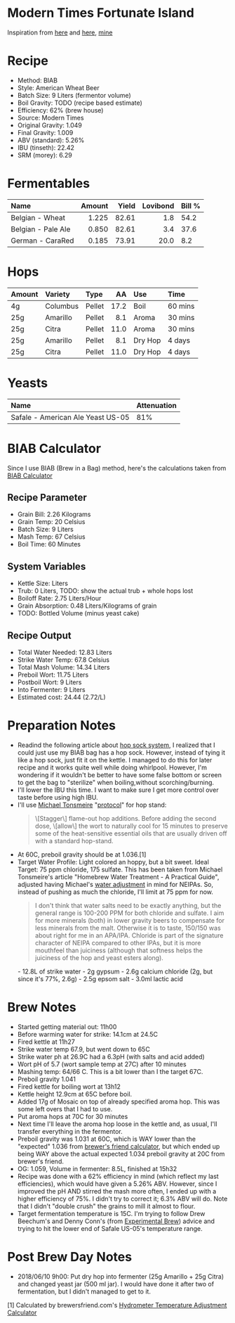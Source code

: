 Modern Times Fortunate Island
================

Inspiration from [here](https://www.themadfermentationist.com/2012/11/hoppy-wheat-with-march-pump-hoprocket.html) and [here](https://www.themadfermentationist.com/2014/03/fortunate-islands-homebrewed-yeast.html), [mine](https://www.brewersfriend.com/homebrew/recipe/view/654729/fortunate-island-2018-05-20)

Recipe
======

-   Method: BIAB
-   Style: American Wheat Beer
-   Batch Size: 9 Liters (fermentor volume)
-   Boil Gravity: TODO (recipe based estimate)
-   Efficiency: 62% (brew house)
-   Source: Modern Times
-   Original Gravity: 1.049
-   Final Gravity: 1.009
-   ABV (standard): 5.26%
-   IBU (tinseth): 22.42
-   SRM (morey): 6.29

Fermentables
============

| Name               |  Amount|  Yield|  Lovibond| Bill % |
|:-------------------|-------:|------:|---------:|:-------|
| Belgian - Wheat    |   1.225|  82.61|       1.8| 54.2   |
| Belgian - Pale Ale |   0.850|  82.61|       3.4| 37.6   |
| German - CaraRed   |   0.185|  73.91|      20.0| 8.2    |

Hops
====

| Amount | Variety  | Type   |    AA| Use     | Time    |
|:-------|:---------|:-------|-----:|:--------|:--------|
| 4g     | Columbus | Pellet |  17.2| Boil    | 60 mins |
| 25g    | Amarillo | Pellet |   8.1| Aroma   | 30 mins |
| 25g    | Citra    | Pellet |  11.0| Aroma   | 30 mins |
| 25g    | Amarillo | Pellet |   8.1| Dry Hop | 4 days  |
| 25g    | Citra    | Pellet |  11.0| Dry Hop | 4 days  |

Yeasts
======

| Name                              | Attenuation |
|:----------------------------------|:------------|
| Safale - American Ale Yeast US-05 | 81%         |

BIAB Calculator
===============

Since I use BIAB (Brew in a Bag) method, here's the calculations taken from [BIAB Calculator](http://www.biabcalculator.com/)

Recipe Parameter
----------------

-   Grain Bill: 2.26 Kilograms
-   Grain Temp: 20 Celsius
-   Batch Size: 9 Liters
-   Mash Temp: 67 Celsius
-   Boil Time: 60 Minutes

System Variables
----------------

-   Kettle Size: Liters
-   Trub: 0 Liters, TODO: show the actual trub + whole hops lost
-   Boiloff Rate: 2.75 Liters/Hour
-   Grain Absorption: 0.48 Liters/Kilograms of grain
-   TODO: Bottled Volume (minus yeast cake)

Recipe Output
-------------

-   Total Water Needed: 12.83 Liters
-   Strike Water Temp: 67.8 Celsius
-   Total Mash Volume: 14.34 Liters
-   Preboil Wort: 11.75 Liters
-   Postboil Wort: 9 Liters
-   Into Fermenter: 9 Liters
-   Estimated cost: 24.44 (2.72/L)

Preparation Notes
=================

-   Readind the following article about [hop sock system](https://www.brewersfriend.com/forum/threads/using-a-hop-sock.155/), I realized that I could just use my BIAB bag has a hop sock. However, instead of tying it like a hop sock, just fit it on the kettle. I managed to do this for later recipe and it works quite well while doing whirlpool. However, I'm wondering if it wouldn't be better to have some false bottom or screen to get the bag to "sterilize" when boiling,without scorching/burning.
-   I'll lower the IBU this time. I want to make sure I get more control over taste before using high IBU.
-   I'll use [Michael Tonsmeire](https://www.themadfermentationist.com/p/contact-me.html) "[protocol](https://www.themadfermentationist.com/2014/03/fortunate-islands-homebrewed-yeast.html)" for hop stand:
    <blockquote>
    \[Stagger\] flame-out hop additions. Before adding the second dose, \[allow\] the wort to naturally cool for 15 minutes to preserve some of the heat-sensitive essential oils that are usually driven off with a standard hop-stand.
    </blockquote>
-   At 60C, preboil gravity should be at 1.036.[1]
-   Target Water Profile: Light colored an hoppy, but a bit sweet. Ideal Target: 75 ppm chloride, 175 sulfate. This has been taken from Michael Tonsmeire's article "Homebrew Water Treatment - A Practical Guide", adjusted having Michael's [water adjustment](https://www.themadfermentationist.com/2015/06/hop-juice-north-east-ipa-recipe.html?showComment=1444350236292#c7342676659099941542) in mind for NEIPAs. So, instead of pushing as much the chloride, I'll limit at 75 ppm for now.
    <blockquote>
    I don't think that water salts need to be exactly anything, but the general range is 100-200 PPM for both chloride and sulfate. I aim for more minerals (both) in lower gravity beers to compensate for less minerals from the malt. Otherwise it is to taste, 150/150 was about right for me in an APA/IPA. Chloride is part of the signature character of NEIPA compared to other IPAs, but it is more mouthfeel than juiciness (although that softness helps the juiciness of the hop and yeast esters along).
    </blockquote>
    -   12.8L of strike water
    -   2g gypsum
    -   2.6g calcium chloride (2g, but since it's 77%, 2.6g)
    -   2.5g epsom salt
    -   3.0ml lactic acid

Brew Notes
==========

-   Started getting material out: 11h00
-   Before warming water for strike: 14.1cm at 24.5C
-   Fired kettle at 11h27
-   Strike water temp 67.9, but went down to 65C
-   Strike water ph at 26.9C had a 6.3pH (with salts and acid added)
-   Wort pH of 5.7 (wort sample temp at 27C) after 10 minutes
-   Mashing temp: 64/66 C. This is a bit lower than I the target 67C.
-   Preboil gravity 1.041
-   Fired kettle for boiling wort at 13h12
-   Kettle height 12.9cm at 65C before boil.
-   Added 17g of Mosaic on top of already specified aroma hop. This was some left overs that I had to use.
-   Put aroma hops at 70C for 30 minutes
-   Next time I'll leave the aroma hop loose in the kettle and, as usual, I'll transfer everything in the fermentor.
-   Preboil gravity was 1.031 at 60C, which is WAY lower than the "expected" 1.036 from [brewer's friend calculator](https://www.brewersfriend.com/hydrometer-temp/), but which ended up being WAY above the actual expected 1.034 preboil gravity at 20C from brewer's friend.
-   OG: 1.059, Volume in fermenter: 8.5L, finished at 15h32
-   Recipe was done with a 62% efficiency in mind (which reflect my last efficiencies), which would have given a 5.26% ABV. However, since I improved the pH AND stirred the mash more often, I ended up with a higher efficiency of 75%. I didn't try to correct it; 6.3% ABV will do. Note that I didn't "double crush" the grains to mill it almost to flour.
-   Target fermentation temperature is 15C. I'm trying to follow Drew Beechum's and Denny Conn's (from [Experimental Brew](https://www.experimentalbrew.com/)) advice and trying to hit the lower end of Safale US-05's temperature range.

Post Brew Day Notes
===================

-   2018/06/10 9h00: Put dry hop into fermenter (25g Amarillo + 25g Citra) and changed yeast jar (500 ml jar). I would have done it after two of fermentation, but I didn't managed to get to it.

[1] Calculated by brewersfriend.com's [Hydrometer Temperature Adjustment Calculator](https://www.brewersfriend.com/hydrometer-temp/)

